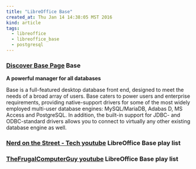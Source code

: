```yaml
---
title: "LibreOffice Base"
created_at: Thu Jan 14 14:38:05 MST 2016
kind: article
tags:
  - libreoffice
  - libreoffice_base
  - postgresql
---
```


<h3>
  <a href="https://www.libreoffice.org/discover/base/" target="_blank">Discover Base Page</a>
  Base
</h3>

<b>A powerful manager for all databases</b>

Base is a full-featured desktop database front end, designed to meet
the needs of a broad array of users. Base caters to power users and
enterprise requirements, providing native-support drivers for some of
the most widely employed multi-user database engines: MySQL/MariaDB,
Adabas D, MS Access and PostgreSQL. In addition, the built-in support
for JDBC- and ODBC-standard drivers allows you to connect to virtually
any other existing database engine as well.

<h3>
  <a href="https://www.youtube.com/playlist?list=PLEau3ds3SoB_vxeWqtePR__6ztmRyAOdN" target="_blank">Nerd on the Street - Tech youtube</a>
  LibreOffice Base play list
</h3>

<h3>
  <a href="https://www.youtube.com/playlist?list=PLy7Kah3WzqrEerJ0VPNWVaR4CYHMr4wmV" target="_blank">TheFrugalComputerGuy youtube</a>
  LibreOffice Base play list
</h3>

<!--
html boilerplate fragments
<a href="" target="_blank"></a>
<a name=""></a>
<img src="" width="400px">
<ul>
  <li></li>
  <li><a href="" target="_blank"></a></li>
</ul>
<pre>
</pre>
<p style="margin-bottom: 2em;"></p>
<hr style="border: 0; height: 3px; background: #333; background-image: linear-gradient(to right, #ccc, #333, #ccc);">
<pre><code>
</code></pre>
<math xmlns='http://www.w3.org/1998/Math/MathML' display='block'>
</math>
:-->
